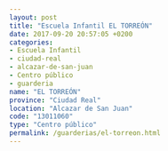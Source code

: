 ```yaml
---
layout: post
title: "Escuela Infantil EL TORREÓN"
date: 2017-09-20 20:57:05 +0200
categories:
- Escuela Infantil
- ciudad-real
- alcazar-de-san-juan
- Centro público
- guarderia
name: "EL TORREÓN"
province: "Ciudad Real"
location: "Alcazar de San Juan"
code: "13011060"
type: "Centro público"
permalink: /guarderias/el-torreon.html
---
```

